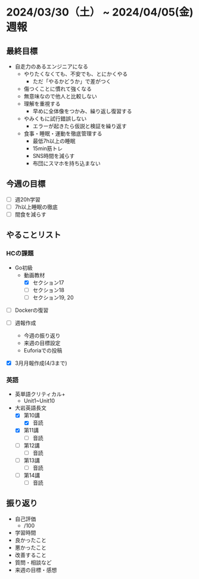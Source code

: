 # 2024/03/30（土） ~ 2024/04/05(金) 週報

## 最終目標

- 自走力のあるエンジニアになる
  - やりたくなくても、不安でも、とにかくやる
    - ただ「やるかどうか」で差がつく
  - 傷つくことに慣れて強くなる
  - 無意味なので他人と比較しない
  - 理解を重視する
    - 早めに全体像をつかみ、繰り返し復習する
  - やみくもに試行錯誤しない
    - エラーが起きたら仮説と検証を繰り返す
  - 食事・睡眠・運動を徹底管理する
    - 最低7h以上の睡眠
    - 15min筋トレ
    - SNS時間を減らす
    - 布団にスマホを持ち込まない

## 今週の目標

- [ ] 週20h学習
- [ ] 7h以上睡眠の徹底
- [ ] 間食を減らす

## やることリスト

### HCの課題

- Go初級
  - 動画教材
    - [x] セクション17
    - [ ] セクション18
    - [ ] セクション19, 20

- [ ] Dockerの復習

- [ ] 週報作成
  - 今週の振り返り
  - 来週の目標設定
  - Euforiaでの投稿

- [x] 3月月報作成(4/3まで)

### 英語

- 英単語クリティカル+
  - Unit1~Unit10
- 大岩英語長文
  - [x] 第10講
    - [x] 音読
  - [x] 第11講
    - [ ] 音読
  - [ ] 第12講
    - [ ] 音読
  - [ ] 第13講
    - [ ] 音読
  - [ ] 第14講
    - [ ] 音読

## 振り返り

- 自己評価
  - /100
- 学習時間
- 良かったこと
- 悪かったこと
- 改善すること
- 質問・相談など
- 来週の目標・感想
